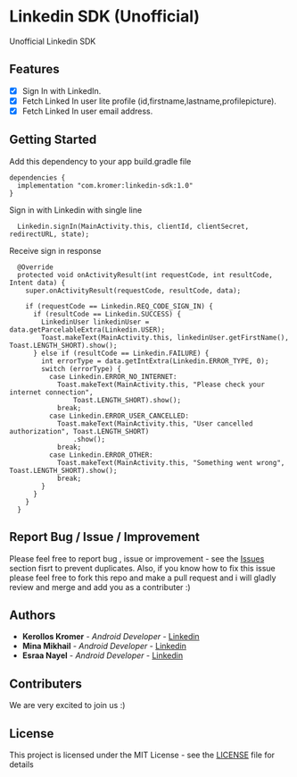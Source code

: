 # Linkedin SDK (Unofficial)

Unofficial Linkedin SDK

## Features

- [x] Sign In with LinkedIn.
- [x] Fetch Linked In user lite profile (id,firstname,lastname,profilepicture).
- [x] Fetch Linked In user email address.

## Getting Started

Add this dependency to your app build.gradle file
```
dependencies {
  implementation "com.kromer:linkedin-sdk:1.0"
}
```
Sign in with Linkedin with single line
```
  Linkedin.signIn(MainActivity.this, clientId, clientSecret, redirectURL, state);
```
Receive sign in response
```
  @Override
  protected void onActivityResult(int requestCode, int resultCode, Intent data) {
    super.onActivityResult(requestCode, resultCode, data);

    if (requestCode == Linkedin.REQ_CODE_SIGN_IN) {
      if (resultCode == Linkedin.SUCCESS) {
        LinkedinUser linkedinUser = data.getParcelableExtra(Linkedin.USER);
        Toast.makeText(MainActivity.this, linkedinUser.getFirstName(), Toast.LENGTH_SHORT).show();
      } else if (resultCode == Linkedin.FAILURE) {
        int errorType = data.getIntExtra(Linkedin.ERROR_TYPE, 0);
        switch (errorType) {
          case Linkedin.ERROR_NO_INTERNET:
            Toast.makeText(MainActivity.this, "Please check your internet connection",
                Toast.LENGTH_SHORT).show();
            break;
          case Linkedin.ERROR_USER_CANCELLED:
            Toast.makeText(MainActivity.this, "User cancelled authorization", Toast.LENGTH_SHORT)
                .show();
            break;
          case Linkedin.ERROR_OTHER:
            Toast.makeText(MainActivity.this, "Something went wrong", Toast.LENGTH_SHORT).show();
            break;
        }
      }
    }
  }
```
## Report Bug / Issue / Improvement

Please feel free to report bug , issue or improvement - see the [Issues](https://github.com/kerolloskromer/linkedin-sdk/issues) section fisrt to prevent duplicates.
Also, if you know how to fix this issue please feel free to fork this repo and make a pull request and i will gladly review and merge and add you as a contributer :)

## Authors

* **Kerollos Kromer** - *Android Developer* - [Linkedin](https://www.linkedin.com/in/kerollos-kromer-39aba078/)
* **Mina Mikhail** - *Android Developer* - [Linkedin](https://www.linkedin.com/in/minasamirgerges/)
* **Esraa Nayel** - *Android Developer* - [Linkedin](https://www.linkedin.com/in/esraa-nayel-22362064/)

## Contributers

We are very excited to join us :)

## License

This project is licensed under the MIT License - see the [LICENSE](LICENSE) file for details
